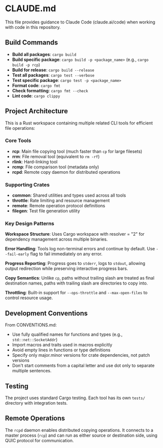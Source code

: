 # CLAUDE.md

This file provides guidance to Claude Code (claude.ai/code) when working with code in this repository.

## Build Commands

- **Build all packages**: `cargo build`
- **Build specific package**: `cargo build -p <package_name>` (e.g., `cargo build -p rcp`)
- **Build for release**: `cargo build --release`
- **Test all packages**: `cargo test --verbose`
- **Test specific package**: `cargo test -p <package_name>`
- **Format code**: `cargo fmt`
- **Check formatting**: `cargo fmt --check`
- **Lint code**: `cargo clippy`

## Project Architecture

This is a Rust workspace containing multiple related CLI tools for efficient file operations:

### Core Tools
- **rcp**: Main file copying tool (much faster than `cp` for large filesets)
- **rrm**: File removal tool (equivalent to `rm -rf`)
- **rlink**: Hard-linking tool
- **rcmp**: File comparison tool (metadata only)
- **rcpd**: Remote copy daemon for distributed operations

### Supporting Crates
- **common**: Shared utilities and types used across all tools
- **throttle**: Rate limiting and resource management
- **remote**: Remote operation protocol definitions
- **filegen**: Test file generation utility

### Key Design Patterns

**Workspace Structure**: Uses Cargo workspace with resolver = "2" for dependency management across multiple binaries.

**Error Handling**: Tools log non-terminal errors and continue by default. Use `--fail-early` flag to fail immediately on any error.

**Progress Reporting**: Progress goes to `stderr`, logs to `stdout`, allowing output redirection while preserving interactive progress bars.

**Copy Semantics**: Unlike `cp`, paths without trailing slash are treated as final destination names, paths with trailing slash are directories to copy into.

**Throttling**: Built-in support for `--ops-throttle` and `--max-open-files` to control resource usage.

## Development Conventions

From CONVENTIONS.md:
- Use fully qualified names for functions and types (e.g., `std::net::SocketAddr`)
- Import macros and traits used in macros explicitly
- Avoid empty lines in functions or type definitions
- Specify only major.minor versions for crate dependencies, not patch versions
- Don't start comments from a capital letter and use dot only to separate multiple sentences.

## Testing

The project uses standard Cargo testing. Each tool has its own `tests/` directory with integration tests.

## Remote Operations

The `rcpd` daemon enables distributed copying operations. It connects to a master process (`rcp`) and can run as either source or destination side, using QUIC protocol for communication.
